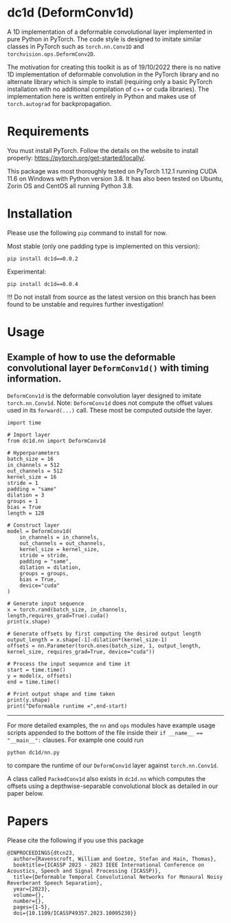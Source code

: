 # dc1d (DeformConv1d)
A 1D implementation of a deformable convolutional layer implemented in pure Python in PyTorch. The code style is designed to imitate similar classes in PyTorch such as ```torch.nn.Conv1D``` and ```torchvision.ops.DeformConv2D```.

The motivation for creating this toolkit is as of 19/10/2022 there is no native 1D implementation of deformable convolution in the PyTorch library and no alternate library which is simple to install (requiring only a basic PyTorch installation with no additional compilation of c++ or cuda libraries). The implementation here is written entirely in Python and makes use of ```torch.autograd``` for backpropagation.

# Requirements
You must install PyTorch. Follow the details on the website to install properly: https://pytorch.org/get-started/locally/.

This package was most thoroughly tested on PyTorch 1.12.1 running CUDA 11.6 on Windows with Python version 3.8. It has also been tested on Ubuntu, Zorin OS and CentOS all running Python 3.8.

# Installation
Please use the following ```pip``` command to install for now.

Most stable (only one padding type is implemented on this version):
```
pip install dc1d==0.0.2
```

Experimental:
```
pip install dc1d==0.0.4
```

!!! Do not install from source as the latest version on this branch has been found to be unstable and requires further investigation!
<!---
% or
```
git clone https://github.com/jwr1995/dc1d.git
cd dc1d
pip install .
```
-->

# Usage
## Example of how to use the deformable convolutional layer ```DeformConv1d()``` with timing information.
```DeformConv1d``` is the deformable convolution layer designed to imitate ```torch.nn.Conv1d```.
Note: ```DeformConv1d``` does not compute the offset values used in its ```forward(...)``` call. These most be computed outside the layer.

```
import time

# Import layer
from dc1d.nn import DeformConv1d

# Hyperparameters
batch_size = 16
in_channels = 512
out_channels = 512
kernel_size = 16
stride = 1
padding = "same"
dilation = 3
groups = 1
bias = True
length = 128

# Construct layer
model = DeformConv1d(
    in_channels = in_channels,
    out_channels = out_channels,
    kernel_size = kernel_size,
    stride = stride,
    padding = "same",
    dilation = dilation,
    groups = groups,
    bias = True,
    device="cuda"
)

# Generate input sequence
x = torch.rand(batch_size, in_channels, length,requires_grad=True).cuda()
print(x.shape)

# Generate offsets by first computing the desired output length
output_length = x.shape[-1]-dilation*(kernel_size-1)
offsets = nn.Parameter(torch.ones(batch_size, 1, output_length, kernel_size, requires_grad=True, device="cuda"))

# Process the input sequence and time it
start = time.time()
y = model(x, offsets)
end = time.time()

# Print output shape and time taken
print(y.shape)
print("Deformable runtime =",end-start)
```
---
For more detailed examples, the ```nn``` and ```ops``` modules have example usage scripts appended to the bottom of the file inside their ```if __name__ == "__main__":``` clauses. For example one could run 
```
python dc1d/nn.py
```
to compare the runtime of our ```DeformConv1d``` layer against ```torch.nn.Conv1d```.

A class called ```PackedConv1d``` also exists in ```dc1d.nn``` which computes the offsets using a depthwise-separable convolutional block as detailed in our paper below.

# Papers
Please cite the following if you use this package
```
@INPROCEEDINGS{dtcn23,
  author={Ravenscroft, William and Goetze, Stefan and Hain, Thomas},
  booktitle={ICASSP 2023 - 2023 IEEE International Conference on Acoustics, Speech and Signal Processing (ICASSP)}, 
  title={Deformable Temporal Convolutional Networks for Monaural Noisy Reverberant Speech Separation}, 
  year={2023},
  volume={},
  number={},
  pages={1-5},
  doi={10.1109/ICASSP49357.2023.10095230}}
```
